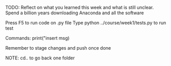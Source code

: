 TODO: Reflect on what you learned this week and what is still unclear.
Spend a billion years downloading Anaconda and all the software

Press F5 to run code on .py file
Type python ../course/week1/tests.py to run test

Commands:
print("insert msg)

Remember to stage changes and push once done

NOTE: cd.. to go back one folder